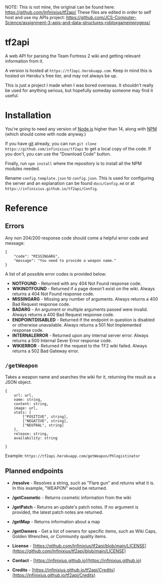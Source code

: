 NOTE: This is not mine, the original can be found here: https://github.com/Infinixius/tf2api/
These files are edited in order to self host and use my APIs project: https://github.com/JCS-Computer-Science/assignment-3-apis-and-data-structures-robloxgameinprogess/
# tf2api

A web API for parsing the Team Fortress 2 wiki and getting relevant information from it.

A version is hosted at `https://tf2api.herokuapp.com`. Keep in mind this is hosted on Heroku's free tier, and may not always be up.

This is just a project I made when I was bored overseas. It shouldn't really be used for anything serious, but hopefully someday someone may find it useful.

# Installation

You're going to need any version of [Node.js](https://nodejs.org) higher than 14, along with [NPM](https://www.npmjs.com) (which should come with node anyway.)

If you have [git](https://git-scm.com) already, you can run `git clone https://github.com/infinixius/tf2api` to get a local copy of the code. If you don't, you can use the "Download Code" button.

Finally, run `npm install` where the repository is to install all the NPM modules needed.

Rename `config.template.json` to `config.json`. This is used for configuring the server and an explanation can be found `docs/Config.md` or at `https://infinixius.github.io/tf2api/Config`.

# Reference

## Errors

Any non 204/200 response code should come a helpful error code and message:

```
{
	"code": "MISSINGARG",
	"message": "You need to provide a weapon name."
}
```

A list of all possible error codes is provided below:

- **NOTFOUND** - Returned with any 404 Not Found response code.
- **WIKINOTFOUND** - Returned if a page doesn't exist on the wiki. Always returns a 404 Not Found response code.
- **MISSINGARG** - Missing any number of arguments. Always returns a 400 Bad Request response code.
- **BADARG** - An argument or multiple arguments passed were invalid. Always returns a 400 Bad Request response code.
- **ENDPOINTDISABLED** - Returned if the endpoint in question is disabled or otherwise unavailable. Always returns a 501 Not Implemented response code.
- **INTERNALERROR** - Returned upon any internal server error. Always returns a 500 Internal Sever Error response code.
- **WIKIERROR** - Returned if the request to the TF2 wiki failed. Always returns a 502 Bad Gateway error.

## `/getWeapon`

Takes a weapon name and searches the wiki for it, returning the result as a JSON object.

```
{
    url: url,
    name: string,
    content: string,
    image: url,
    stats: [
        ["POSITIVE", string],
        ["NEGATIVE", string],
        ["NEUTRAL", string]
    ],
    release: string,
    availability: string
    
}
```
Example: `https://tf2api.herokuapp.com/getWeapon/Phlogistinator`

## Planned endpoints

- **/resolve** - Resolves a string, such as "Flare gun" and returns what it is. In this example, "WEAPON" would be returned.
- **/getCosmetic** - Returns cosmetic information from the wiki
- **/getPatch** - Returns an update's patch notes. If no argument is provided, the latest patch notes are returned.
- **/getMap** - Returns information about a map
- **/getOwners** - Get a list of owners for specific items, such as Wiki Caps, Golden Wrenches, or Community quality items.

- **License** - [https://github.com/Infinixius/tf2api/blob/main/LICENSE](https://github.com/Infinixius/tf2api/blob/main/LICENSE)
- **Contact** - [https://infinixius.github.io](https://infinixius.github.io)
- **Credits** - [https://infinixius.github.io/tf2api/Credits](https://infinixius.github.io/tf2api/Credits)
